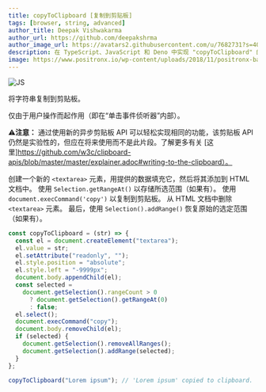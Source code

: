 ```yaml
---
title: copyToClipboard [复制到剪贴板]
tags: [browser, string, advanced]
author_title: Deepak Vishwakarma
author_url: https://github.com/deepakshrma
author_image_url: https://avatars2.githubusercontent.com/u/7682731?s=400
description: 在 TypeScript、JavaScript 和 Deno 中实现 "copyToClipboard" 的方法。
image: https://www.positronx.io/wp-content/uploads/2018/11/positronx-banner-1152-1.jpg
---
```


![JS](https://img.shields.io/badge/supports-javascript-yellow.svg?style=flat-square)

将字符串复制到剪贴板。

仅由于用户操作而起作用（即在“单击事件侦听器”内部）。

⚠️**注意：** 通过使用新的异步剪贴板 API 可以轻松实现相同的功能，该剪贴板 API 仍然是实验性的，但应在将来使用而不是此片段。了解更多有关 [这里]https://github.com/w3c/clipboard-apis/blob/master/master/explainer.adoc#writing-to-the-clipboard）。

创建一个新的 `<textarea>` 元素，用提供的数据填充它，然后将其添加到 HTML 文档中。
使用 `Selection.getRangeAt()` 以存储所选范围（如果有）。
使用 `document.execCommand('copy')` 以复制到剪贴板。
从 HTML 文档中删除 `<textarea>` 元素。
最后，使用 `Selection().addRange()` 恢复原始的选定范围（如果有）。

```js
const copyToClipboard = (str) => {
  const el = document.createElement("textarea");
  el.value = str;
  el.setAttribute("readonly", "");
  el.style.position = "absolute";
  el.style.left = "-9999px";
  document.body.appendChild(el);
  const selected =
    document.getSelection().rangeCount > 0
      ? document.getSelection().getRangeAt(0)
      : false;
  el.select();
  document.execCommand("copy");
  document.body.removeChild(el);
  if (selected) {
    document.getSelection().removeAllRanges();
    document.getSelection().addRange(selected);
  }
};
```

```js
copyToClipboard("Lorem ipsum"); // 'Lorem ipsum' copied to clipboard.
```
